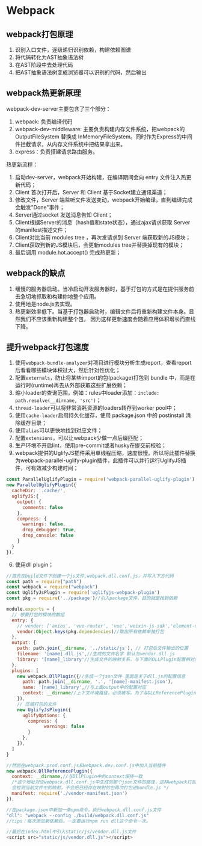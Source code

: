 # Webpack

## webpack打包原理
1. 识别入口文件，逐级递归识别依赖，构建依赖图谱
2. 将代码转化为AST抽象语法树
3. 在AST阶段中去处理代码
4. 把AST抽象语法树变成浏览器可以识别的代码，然后输出

## webpack热更新原理
webpack-dev-server主要包含了三个部分： 
1. webpack: 负责编译代码 
2. webpack-dev-middleware: 主要负责构建内存文件系统，把webpack的 OutputFileSystem 替换成 InMemoryFileSystem。同时作为Express的中间件拦截请求，从内存文件系统中把结果拿出来。 
3. express：负责搭建请求路由服务。

热更新流程：
1. 启动dev-server，webpack开始构建，在编译期间会向 entry 文件注入热更新代码； 
2. Client 首次打开后，Server 和 Client 基于Socket建立通讯渠道； 
3. 修改文件，Server 端监听文件发送变动，webpack开始编译，直到编译完成会触发"Done"事件； 
4. Server通过socket 发送消息告知 Client； 
5. Client根据Server的消息（hash值和state状态），通过ajax请求获取 Server 的manifest描述文件； 
6. Client对比当前 modules tree ，再次发请求到 Server 端获取新的JS模块； 
7. Client获取到新的JS模块后，会更新modules tree并替换掉现有的模块； 
8. 最后调用 module.hot.accept() 完成热更新；

## webpack的缺点
1. 缓慢的服务器启动。当冷启动开发服务器时，基于打包的方式是在提供服务前去急切地抓取和构建你地整个应用。
2. 使用地是node.js去实现。
3. 热更新效率低下。当基于打包器启动时，编辑文件后将重新构建文件本身。显然我们不应该重新构建整个包，
   因为这样更新速度会随着应用体积增长而直线下降。

## 提升webpack打包速度
1. 使用`webpack-bundle-analyzer`对项目进行模块分析生成report，查看report后看看哪些模块体积过大，然后针对性优化；
2. 配置`externals`，防止将某些import的包(package)打包到 bundle 中，而是在运行时(runtime)再去从外部获取这些扩展依赖；
3. 缩小loader的查询范围，例如：rules中loader添加：`include: path.resolve(__dirname, 'src')`； 
4. `thread-loader`可以将非常消耗资源的loaders转存到worker pool中；
5. 使用`cache-loader`启用持久化缓存，使用 package.json 中的 postinstall 清除缓存目录；
6. 使用`alias`可以更快地找到对应文件；
7. 配置`extensions`，可以让webpack少做一点后缀匹配；
8. 生产环境不开启lint，使用pre-commit或者husky在提交前校验；
9. webpack提供的UglifyJS插件采用单线程压缩，速度很慢。所以将此插件替换为webpack-parallel-uglify-plugin插件，此插件可以并行运行UglifyJS插件，可有效减少构建时间；
```js
const ParallelUglifyPlugin = require('webpack-parallel-uglify-plugin')
new ParallelUglifyPlugin({
  cacheDir: '.cache/',
  uglifyJS:{
    output: {
      comments: false
    },
    compress: {
      warnings: false,
      drop_debugger: true,
      drop_console: false
    }
  }
}),
```
6. 使用dll plugin；
```js
//首先在build文件下创建一个js文件,webpack.dll.conf.js，并写入下方代码
const path = require("path")
const webpack = require("webpack")
const UglifyJsPlugin = require('uglifyjs-webpack-plugin')
const pkg = require('../package')//引入package文件，目的就是找到依赖

module.exports = {
  // 想要打包的模块的数组
  entry: {
    // vendor: ['axios', 'vue-router', 'vue','weixin-js-sdk','element-ui','vuex']
    vendor:Object.keys(pkg.dependencies)//取出所有依赖单独打包
  },
  output: {
    path: path.join(__dirname, '../static/js'), // 打包后文件输出的位置
    filename: '[name].dll.js',//生成的文件名字 默认为vendor.dll.js
    library: '[name]_library'//生成文件的映射关系，与下面的DLLPlugin配置相对应
  },
  plugins: [
    new webpack.DllPlugin({//生成一个json文件 里面是关于dll.js的配置信息
      path: path.join(__dirname, '.', '[name]-manifest.json'),
      name: '[name]_library',//与上面output中的配置对应
      context: __dirname//上下文环境路径，必须填写，为了与DLLReferencePlugin存在于同一上下文中，否则undefined
    }),
    // 压缩打包的文件
    new UglifyJsPlugin({
      uglifyOptions: {
        compress: {
              warnings: false
        }
      },
    }),
  ]
}

//然后在webpack.prod.conf.js和webpack.dev.conf.js中加入当前插件
new webpack.DllReferencePlugin({
  context: __dirname,//与DllPlugin中的context保持一致
  /*这个地址对应webpack.dll.conf.js中生成的那个json文件的路径，这样webpack打包的时候
  会检测当前文件中的映射，不会把已经存在映射的包再次打包进bundle.js */
  manifest: require('./vendor-manifest.json')
}),

//在package.json中新加一条npm命令，执行webpack.dll.conf.js文件
"dll": "webpack --config ./build/webpack.dll.conf.js"
//tips：每次添加新依赖后，一定要运行npm run dll这个命令一次。

//最后在index.html中引入static/js/vendor.dll.js文件
<script src="static/js/vendor.dll.js"></script>
```
